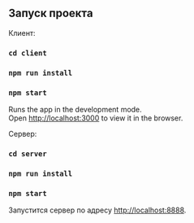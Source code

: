 ## Запуск проекта

Клиент:
### `cd client`
### `npm run install`
### `npm start`

Runs the app in the development mode.<br>
Open [http://localhost:3000](http://localhost:3000) to view it in the browser.

Сервер:
### `cd server`
### `npm run install`
### `npm start`

Запустится сервер по адресу [http://localhost:8888](http://localhost:8888).
